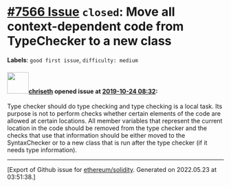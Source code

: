 # [\#7566 Issue](https://github.com/ethereum/solidity/issues/7566) `closed`: Move all context-dependent code from TypeChecker to a new class
**Labels**: `good first issue`, `difficulty: medium`


#### <img src="https://avatars.githubusercontent.com/u/9073706?v=4" width="50">[chriseth](https://github.com/chriseth) opened issue at [2019-10-24 08:32](https://github.com/ethereum/solidity/issues/7566):

Type checker should do type checking and type checking is a local task. Its purpose is not to perform checks whether certain elements of the code are allowed at certain locations. All member variables that represent the current location in the code should be removed from the type checker and the checks that use that information should be either moved to the SyntaxChecker or to a new class that is run after the type checker (if it needs type information).




-------------------------------------------------------------------------------



[Export of Github issue for [ethereum/solidity](https://github.com/ethereum/solidity). Generated on 2022.05.23 at 03:51:38.]
